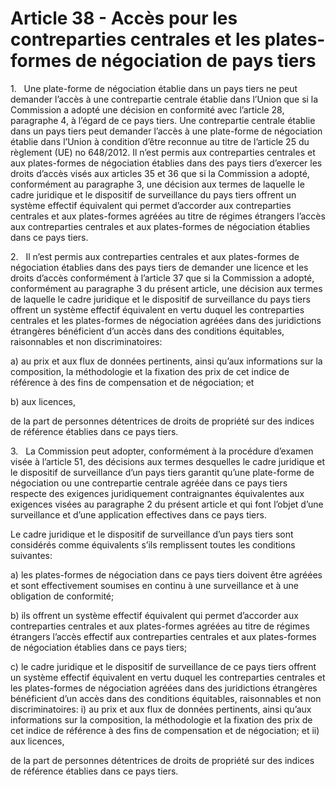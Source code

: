 # Article 38 - Accès pour les contreparties centrales et les plates-formes de négociation de pays tiers


1.   Une plate-forme de négociation établie dans un pays tiers ne peut demander l’accès à une contrepartie centrale établie dans l’Union que si la Commission a adopté une décision en conformité avec l’article 28, paragraphe 4, à l’égard de ce pays tiers. Une contrepartie centrale établie dans un pays tiers peut demander l’accès à une plate-forme de négociation établie dans l’Union à condition d’être reconnue au titre de l’article 25 du règlement (UE) no 648/2012. Il n’est permis aux contreparties centrales et aux plates-formes de négociation établies dans des pays tiers d’exercer les droits d’accès visés aux articles 35 et 36 que si la Commission a adopté, conformément au paragraphe 3, une décision aux termes de laquelle le cadre juridique et le dispositif de surveillance du pays tiers offrent un système effectif équivalent qui permet d’accorder aux contreparties centrales et aux plates-formes agréées au titre de régimes étrangers l’accès aux contreparties centrales et aux plates-formes de négociation établies dans ce pays tiers.

2.   Il n’est permis aux contreparties centrales et aux plates-formes de négociation établies dans des pays tiers de demander une licence et les droits d’accès conformément à l’article 37 que si la Commission a adopté, conformément au paragraphe 3 du présent article, une décision aux termes de laquelle le cadre juridique et le dispositif de surveillance du pays tiers offrent un système effectif équivalent en vertu duquel les contreparties centrales et les plates-formes de négociation agréées dans des juridictions étrangères bénéficient d’un accès dans des conditions équitables, raisonnables et non discriminatoires:

a) au prix et aux flux de données pertinents, ainsi qu’aux informations sur la composition, la méthodologie et la fixation des prix de cet indice de référence à des fins de compensation et de négociation; et

b) aux licences,

de la part de personnes détentrices de droits de propriété sur des indices de référence établies dans ce pays tiers.

3.   La Commission peut adopter, conformément à la procédure d’examen visée à l’article 51, des décisions aux termes desquelles le cadre juridique et le dispositif de surveillance d’un pays tiers garantit qu’une plate-forme de négociation ou une contrepartie centrale agréée dans ce pays tiers respecte des exigences juridiquement contraignantes équivalentes aux exigences visées au paragraphe 2 du présent article et qui font l’objet d’une surveillance et d’une application effectives dans ce pays tiers.

Le cadre juridique et le dispositif de surveillance d’un pays tiers sont considérés comme équivalents s’ils remplissent toutes les conditions suivantes:

a) les plates-formes de négociation dans ce pays tiers doivent être agréées et sont effectivement soumises en continu à une surveillance et à une obligation de conformité;

b) ils offrent un système effectif équivalent qui permet d’accorder aux contreparties centrales et aux plates-formes agréées au titre de régimes étrangers l’accès effectif aux contreparties centrales et aux plates-formes de négociation établies dans ce pays tiers;

c) le cadre juridique et le dispositif de surveillance de ce pays tiers offrent un système effectif équivalent en vertu duquel les contreparties centrales et les plates-formes de négociation agréées dans des juridictions étrangères bénéficient d’un accès dans des conditions équitables, raisonnables et non discriminatoires: i) au prix et aux flux de données pertinents, ainsi qu’aux informations sur la composition, la méthodologie et la fixation des prix de cet indice de référence à des fins de compensation et de négociation; et ii) aux licences,

de la part de personnes détentrices de droits de propriété sur des indices de référence établies dans ce pays tiers.
